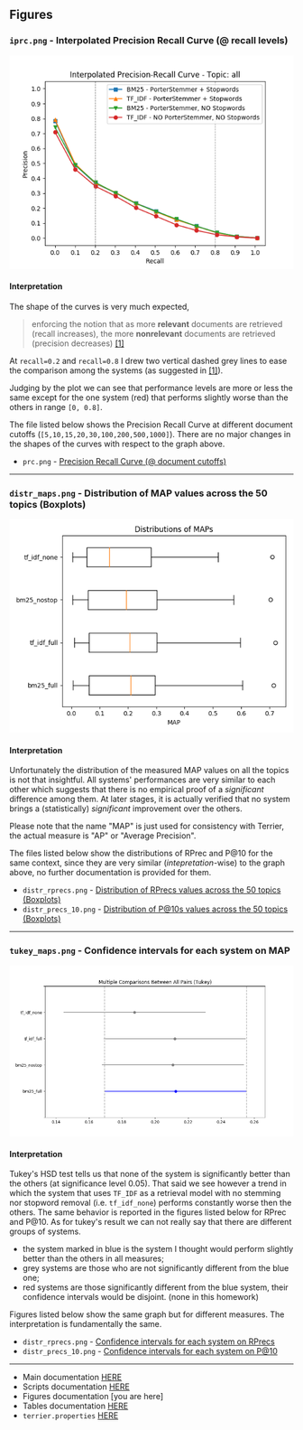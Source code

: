 ## Figures

### `iprc.png` - Interpolated Precision Recall Curve (@ recall levels)
![iprc.png](../figures/iprc.png)

#### Interpretation
The shape of the curves is very much expected,
> enforcing the notion that as more **relevant** documents are retrieved (recall increases), the more **nonrelevant** documents are retrieved (precision decreases) [[1]](https://trec.nist.gov/pubs/trec16/appendices/measures.pdf)

At `recall=0.2` and `recall=0.8` I drew two vertical dashed grey lines to ease the comparison among the systems (as suggested in [[1]](https://trec.nist.gov/pubs/trec16/appendices/measures.pdf)).

Judging by the plot we can see that performance levels are more or less the same except for the one system (red) that performs slightly worse than the others in range `[0, 0.8]`.

The file listed below shows the Precision Recall Curve at different document cutoffs (`[5,10,15,20,30,100,200,500,1000]`). There are no major changes in the shapes of the curves with respect to the graph above.
- `prc.png` - [Precision Recall Curve (@ document cutoffs)](../figures/prc.png)
___

### `distr_maps.png` - Distribution of MAP values across the 50 topics (Boxplots)
![prc.png](../figures/distr_maps.png)

#### Interpretation

Unfortunately the distribution of the measured MAP values on all the topics  is not that insightful. All systems' performances are very similar to each other which suggests that there is no empirical proof of a _significant_ difference among them. At later stages, it is actually verified that no system brings a (statistically) _significant_ improvement over the others.

Please note that the name "MAP" is just used for consistency with Terrier, the actual measure is "AP" or "Average Precision".

The files listed below show the distributions of RPrec and P@10 for the same context, since they are very similar (_intepretation_-wise) to the graph above, no further documentation is provided for them.
- `distr_rprecs.png` - [Distribution of RPrecs values across the 50 topics (Boxplots)](../figures/distr_rprecs.png)
- `distr_precs_10.png` - [Distribution of P@10s values across the 50 topics (Boxplots)](../figures/distr_precs_10.png)
___

### `tukey_maps.png` - Confidence intervals for each system on MAP
![prc.png](../figures/tukey_maps.png)

#### Interpretation

Tukey's HSD test tells us that none of the system is significantly better than the others (at significance level 0.05). That said we see however a trend in which the system that uses `TF_IDF` as a retrieval model with no stemming nor stopword removal (i.e. `tf_idf_none`) performs constantly worse then the others. The same behavior is reported in the figures listed below for RPrec and P@10. As for tukey's result we can not really say that there are different groups of systems. 

- the system marked in blue is the system I thought would perform slightly better than the others in all measures;
- grey systems are those who are not significantly different from the blue one; 
- red systems are those significantly different from the blue system, their confidence intervals would be disjoint. (none in this homework)

Figures listed below show the same graph but for different measures. The interpretation is fundamentally the same.
- `distr_rprecs.png` - [Confidence intervals for each system on RPrecs](../figures/tukey_rprecs.png)
- `distr_precs_10.png` - [Confidence intervals for each system on P@10](../figures/tukey_precs_10.png)
___
- Main documentation [HERE](../README.md)
- Scripts documentation [HERE](SCRIPTS.md)
- Figures documentation [you are here]
- Tables documentation [HERE](TABLES.md)
- `terrier.properties` [HERE](../terrier.properties)
